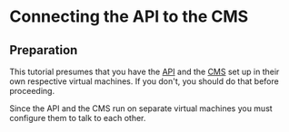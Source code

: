 # Connecting the API to the CMS

## Preparation

This tutorial presumes that you have the [API](api.html) and the [CMS](cms.html) set up in their own respective virtual machines. If you don't, you should do that before proceeding.

Since the API and the CMS run on separate virtual machines you must configure them to talk to each other.
